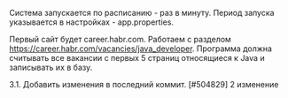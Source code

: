 Система запускается по расписанию - раз в минуту.  Период запуска указывается в настройках - app.properties.

Первый сайт будет career.habr.com. Работаем с разделом https://career.habr.com/vacancies/java_developer.  Программа должна считывать все вакансии c первых 5 страниц относящиеся к Java и записывать их в базу.

3.1. Добавить изменения в последний коммит. [#504829] 2 изменение